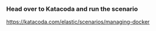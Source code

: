 
### Head over to Katacoda and run the scenario
https://katacoda.com/elastic/scenarios/managing-docker

